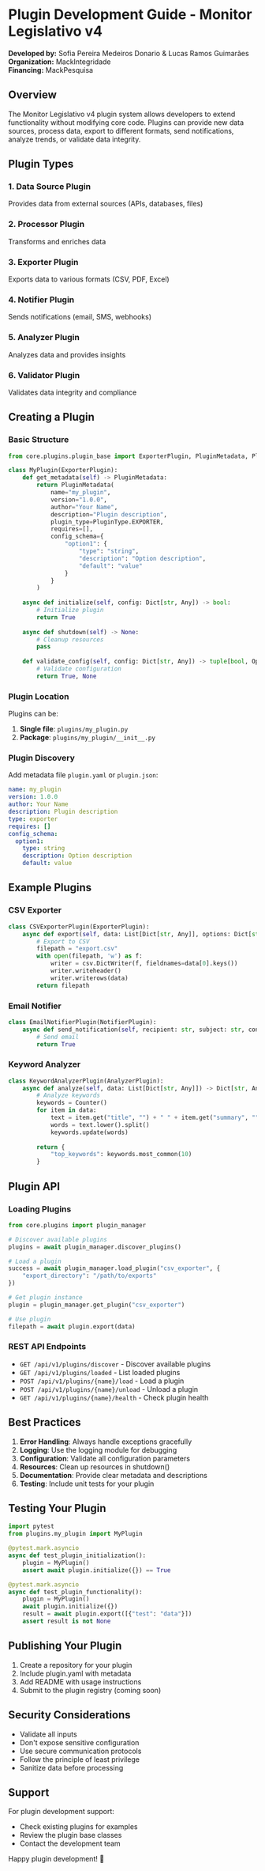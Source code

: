 # Plugin Development Guide - Monitor Legislativo v4

**Developed by:** Sofia Pereira Medeiros Donario & Lucas Ramos Guimarães  
**Organization:** MackIntegridade  
**Financing:** MackPesquisa

## Overview

The Monitor Legislativo v4 plugin system allows developers to extend functionality without modifying core code. Plugins can provide new data sources, process data, export to different formats, send notifications, analyze trends, or validate data integrity.

## Plugin Types

### 1. Data Source Plugin
Provides data from external sources (APIs, databases, files)

### 2. Processor Plugin  
Transforms and enriches data

### 3. Exporter Plugin
Exports data to various formats (CSV, PDF, Excel)

### 4. Notifier Plugin
Sends notifications (email, SMS, webhooks)

### 5. Analyzer Plugin
Analyzes data and provides insights

### 6. Validator Plugin
Validates data integrity and compliance

## Creating a Plugin

### Basic Structure

```python
from core.plugins.plugin_base import ExporterPlugin, PluginMetadata, PluginType

class MyPlugin(ExporterPlugin):
    def get_metadata(self) -> PluginMetadata:
        return PluginMetadata(
            name="my_plugin",
            version="1.0.0",
            author="Your Name",
            description="Plugin description",
            plugin_type=PluginType.EXPORTER,
            requires=[],
            config_schema={
                "option1": {
                    "type": "string",
                    "description": "Option description",
                    "default": "value"
                }
            }
        )
    
    async def initialize(self, config: Dict[str, Any]) -> bool:
        # Initialize plugin
        return True
    
    async def shutdown(self) -> None:
        # Cleanup resources
        pass
    
    def validate_config(self, config: Dict[str, Any]) -> tuple[bool, Optional[str]]:
        # Validate configuration
        return True, None
```

### Plugin Location

Plugins can be:
1. **Single file**: `plugins/my_plugin.py`
2. **Package**: `plugins/my_plugin/__init__.py`

### Plugin Discovery

Add metadata file `plugin.yaml` or `plugin.json`:

```yaml
name: my_plugin
version: 1.0.0
author: Your Name
description: Plugin description
type: exporter
requires: []
config_schema:
  option1:
    type: string
    description: Option description
    default: value
```

## Example Plugins

### CSV Exporter
```python
class CSVExporterPlugin(ExporterPlugin):
    async def export(self, data: List[Dict[str, Any]], options: Dict[str, Any] = None) -> str:
        # Export to CSV
        filepath = "export.csv"
        with open(filepath, 'w') as f:
            writer = csv.DictWriter(f, fieldnames=data[0].keys())
            writer.writeheader()
            writer.writerows(data)
        return filepath
```

### Email Notifier
```python
class EmailNotifierPlugin(NotifierPlugin):
    async def send_notification(self, recipient: str, subject: str, content: str, data: Dict[str, Any] = None) -> bool:
        # Send email
        return True
```

### Keyword Analyzer
```python
class KeywordAnalyzerPlugin(AnalyzerPlugin):
    async def analyze(self, data: List[Dict[str, Any]]) -> Dict[str, Any]:
        # Analyze keywords
        keywords = Counter()
        for item in data:
            text = item.get("title", "") + " " + item.get("summary", "")
            words = text.lower().split()
            keywords.update(words)
        
        return {
            "top_keywords": keywords.most_common(10)
        }
```

## Plugin API

### Loading Plugins
```python
from core.plugins import plugin_manager

# Discover available plugins
plugins = await plugin_manager.discover_plugins()

# Load a plugin
success = await plugin_manager.load_plugin("csv_exporter", {
    "export_directory": "/path/to/exports"
})

# Get plugin instance
plugin = plugin_manager.get_plugin("csv_exporter")

# Use plugin
filepath = await plugin.export(data)
```

### REST API Endpoints

- `GET /api/v1/plugins/discover` - Discover available plugins
- `GET /api/v1/plugins/loaded` - List loaded plugins
- `POST /api/v1/plugins/{name}/load` - Load a plugin
- `POST /api/v1/plugins/{name}/unload` - Unload a plugin
- `GET /api/v1/plugins/{name}/health` - Check plugin health

## Best Practices

1. **Error Handling**: Always handle exceptions gracefully
2. **Logging**: Use the logging module for debugging
3. **Configuration**: Validate all configuration parameters
4. **Resources**: Clean up resources in shutdown()
5. **Documentation**: Provide clear metadata and descriptions
6. **Testing**: Include unit tests for your plugin

## Testing Your Plugin

```python
import pytest
from plugins.my_plugin import MyPlugin

@pytest.mark.asyncio
async def test_plugin_initialization():
    plugin = MyPlugin()
    assert await plugin.initialize({}) == True

@pytest.mark.asyncio 
async def test_plugin_functionality():
    plugin = MyPlugin()
    await plugin.initialize({})
    result = await plugin.export([{"test": "data"}])
    assert result is not None
```

## Publishing Your Plugin

1. Create a repository for your plugin
2. Include plugin.yaml with metadata
3. Add README with usage instructions
4. Submit to the plugin registry (coming soon)

## Security Considerations

- Validate all inputs
- Don't expose sensitive configuration
- Use secure communication protocols
- Follow the principle of least privilege
- Sanitize data before processing

## Support

For plugin development support:
- Check existing plugins for examples
- Review the plugin base classes
- Contact the development team

Happy plugin development! 🎉